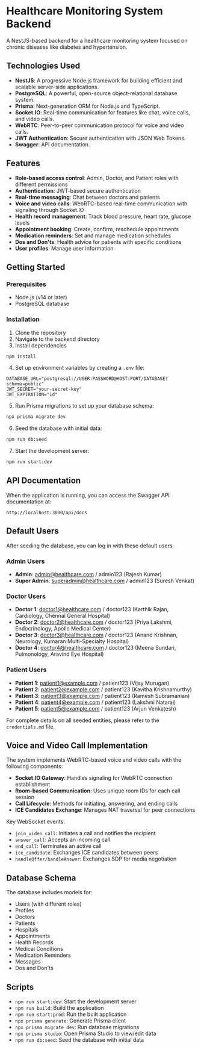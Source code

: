 # Healthcare Monitoring System Backend

A NestJS-based backend for a healthcare monitoring system focused on chronic diseases like diabetes and hypertension.

## Technologies Used

- **NestJS**: A progressive Node.js framework for building efficient and scalable server-side applications.
- **PostgreSQL**: A powerful, open-source object-relational database system.
- **Prisma**: Next-generation ORM for Node.js and TypeScript.
- **Socket.IO**: Real-time communication for features like chat, voice calls, and video calls.
- **WebRTC**: Peer-to-peer communication protocol for voice and video calls.
- **JWT Authentication**: Secure authentication with JSON Web Tokens.
- **Swagger**: API documentation.

## Features

- **Role-based access control**: Admin, Doctor, and Patient roles with different permissions
- **Authentication**: JWT-based secure authentication
- **Real-time messaging**: Chat between doctors and patients
- **Voice and video calls**: WebRTC-based real-time communication with signaling through Socket.IO
- **Health record management**: Track blood pressure, heart rate, glucose levels
- **Appointment booking**: Create, confirm, reschedule appointments
- **Medication reminders**: Set and manage medication schedules
- **Dos and Don'ts**: Health advice for patients with specific conditions
- **User profiles**: Manage user information

## Getting Started

### Prerequisites

- Node.js (v14 or later)
- PostgreSQL database

### Installation

1. Clone the repository
2. Navigate to the backend directory
3. Install dependencies

```bash
npm install
```

4. Set up environment variables by creating a `.env` file:

```
DATABASE_URL="postgresql://USER:PASSWORD@HOST:PORT/DATABASE?schema=public"
JWT_SECRET="your-secret-key"
JWT_EXPIRATION="1d"
```

5. Run Prisma migrations to set up your database schema:

```bash
npx prisma migrate dev
```

6. Seed the database with initial data:

```bash
npm run db:seed
```

7. Start the development server:

```bash
npm run start:dev
```

## API Documentation

When the application is running, you can access the Swagger API documentation at:

```
http://localhost:3000/api/docs
```

## Default Users

After seeding the database, you can log in with these default users:

### Admin Users
- **Admin**: admin@healthcare.com / admin123 (Rajesh Kumar)
- **Super Admin**: superadmin@healthcare.com / admin123 (Suresh Venkat)

### Doctor Users
- **Doctor 1**: doctor1@healthcare.com / doctor123 (Karthik Rajan, Cardiology, Chennai General Hospital)
- **Doctor 2**: doctor2@healthcare.com / doctor123 (Priya Lakshmi, Endocrinology, Apollo Medical Center)
- **Doctor 3**: doctor3@healthcare.com / doctor123 (Anand Krishnan, Neurology, Kumaran Multi-Specialty Hospital)
- **Doctor 4**: doctor4@healthcare.com / doctor123 (Meena Sundari, Pulmonology, Aravind Eye Hospital)

### Patient Users
- **Patient 1**: patient1@example.com / patient123 (Vijay Murugan)
- **Patient 2**: patient2@example.com / patient123 (Kavitha Krishnamurthy)
- **Patient 3**: patient3@example.com / patient123 (Ramesh Subramanian)
- **Patient 4**: patient4@example.com / patient123 (Lakshmi Nataraj)
- **Patient 5**: patient5@example.com / patient123 (Arjun Venkatesh)

For complete details on all seeded entities, please refer to the `credentials.md` file.

## Voice and Video Call Implementation

The system implements WebRTC-based voice and video calls with the following components:

- **Socket.IO Gateway**: Handles signaling for WebRTC connection establishment
- **Room-based Communication**: Uses unique room IDs for each call session
- **Call Lifecycle**: Methods for initiating, answering, and ending calls
- **ICE Candidates Exchange**: Manages NAT traversal for peer connections

Key WebSocket events:
- `join_video_call`: Initiates a call and notifies the recipient
- `answer_call`: Accepts an incoming call
- `end_call`: Terminates an active call
- `ice_candidate`: Exchanges ICE candidates between peers
- `handleOffer/handleAnswer`: Exchanges SDP for media negotiation

## Database Schema

The database includes models for:

- Users (with different roles)
- Profiles
- Doctors
- Patients
- Hospitals
- Appointments
- Health Records
- Medical Conditions
- Medication Reminders
- Messages
- Dos and Don'ts

## Scripts

- `npm run start:dev`: Start the development server
- `npm run build`: Build the application
- `npm run start:prod`: Run the built application
- `npx prisma generate`: Generate Prisma client
- `npx prisma migrate dev`: Run database migrations
- `npx prisma studio`: Open Prisma Studio to view/edit data
- `npm run db:seed`: Seed the database with initial data
